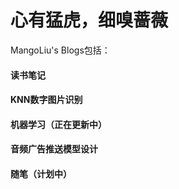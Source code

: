 心有猛虎，细嗅蔷薇
==================
MangoLiu's Blogs包括：
#### 读书笔记
#### KNN数字图片识别
#### 机器学习（正在更新中）
#### 音频广告推送模型设计
#### 随笔（计划中）




